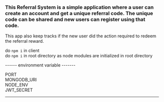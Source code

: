 <h3>This Referral System is a simple application where a user can create an account and get a unique referral code. The unique code can be shared and new users can register using that code.</h3>
This app also keep tracks if the new user did the action required to redeem the referral reward.

do <code>npm i</code> in client <br>
do <code>npm i</code> in root directory as node modules are initialized in root directory <br>

------ environment variable -------

PORT <br>
MONGODB_URI <br>
NODE_ENV <br>
JWT_SECRET <br>

------------------------------------
